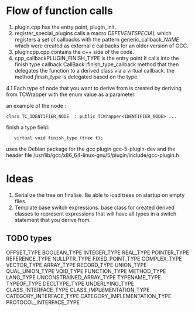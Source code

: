 # Flow of function calls

1. plugin.cpp has the entry point, plugin_init.
2. register_special_plugins calls a macro *DEFEVENTSPECIAL* which
registers a set of callbacks with the pattern generic_callback_*NAME* which
were created as external c callbacks for an older version of GCC.
3. plugincpp.cpp contains the c++ side of the code.
4. cpp_callbackPLUGIN_FINISH_TYPE is the entry point
It calls into the finish type callback CallBack::finish_type_callback method that then delegates the function
to a derived class via a virtual callback.
the method *finish_type* is delegated based on the type.

4.1 Each type of node that you want to derive from is created by deriving from
TCWrapper with the enum value as a parameter.

an example of the node :

    class TC_IDENTIFIER_NODE  : public TCWrapper<IDENTIFIER_NODE> ...

finish a type field:

       virtual void finish_type (tree t);

uses the Debian package for the gcc plugin gcc-5-plugin-dev
and the header file /usr/lib/gcc/x86_64-linux-gnu/5/plugin/include/gcc-plugin.h

# Ideas
1. Serialize the tree on finalise. Be able to load trees on startup on empty
files.
2. Template base switch expressions. base class for created derived classes to
   represent expressions that will have all types in a switch statement that
   you derive from.

## TODO types

  OFFSET_TYPE
  BOOLEAN_TYPE
  INTEGER_TYPE
  REAL_TYPE
  POINTER_TYPE
  REFERENCE_TYPE
  NULLPTR_TYPE
  FIXED_POINT_TYPE
  COMPLEX_TYPE
  VECTOR_TYPE
  ARRAY_TYPE
  RECORD_TYPE
  UNION_TYPE
  QUAL_UNION_TYPE
  VOID_TYPE
  FUNCTION_TYPE
  METHOD_TYPE
  LANG_TYPE
  UNCONSTRAINED_ARRAY_TYPE
  TYPENAME_TYPE
  TYPEOF_TYPE
  DECLTYPE_TYPE
  UNDERLYING_TYPE
  CLASS_INTERFACE_TYPE
  CLASS_IMPLEMENTATION_TYPE
  CATEGORY_INTERFACE_TYPE
  CATEGORY_IMPLEMENTATION_TYPE
  PROTOCOL_INTERFACE_TYPE

